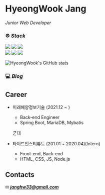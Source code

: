 # HyeongWook Jang
_Junior Web Developer_

### ⚙ ***Stack***

<img src="https://img.shields.io/badge/Java-007396?style=for-the-badge&logo=Java&logoColor=white" /> <img src="https://img.shields.io/badge/SpringBoot-6DB33F?style=for-the-badge&logo=SpringBoot&logoColor=white" /> <img src="https://img.shields.io/badge/SpringSecurity-6DB33F?style=for-the-badge&logo=SpringSecurity&logoColor=white" />   
<img src="https://img.shields.io/badge/Html-E34F26?style=for-the-badge&logo=Html5&logoColor=white" /> <img src="https://img.shields.io/badge/Css-1572B6?style=for-the-badge&logo=Css3&logoColor=white" /> <img src="https://img.shields.io/badge/JavaScript-F7DF1E?style=for-the-badge&logo=JavaScript&logoColor=white" />

![HyeongWook's GitHub stats](https://github-readme-stats.vercel.app/api?username=hyeongwookjang&show_icons=true&theme=dracula)


### 💻 ***Blog***

<!-- <a href="https://donghyeob-devlog.tistory.com/"><img src="https://img.shields.io/badge/-Donoghyeob's%20Blog-orange?label=Blog&labelColor=09B3AF&style=for-the-badge&logo=Bloglovin" /></a> -->


## Career
* 미래해양정보기술 (2021.12 ~ )
  * Back-end Engineer
  * Spring Boot, MariaDB, Mybatis
  
  군대

* 타이드인스티튜트 (201.01 ~ 2020.04)(Intern)
  * Front-end, Back-end
  * HTML, CSS, JS, Node.js

## Contacts
✉ ***janghw33@gmail.com***
